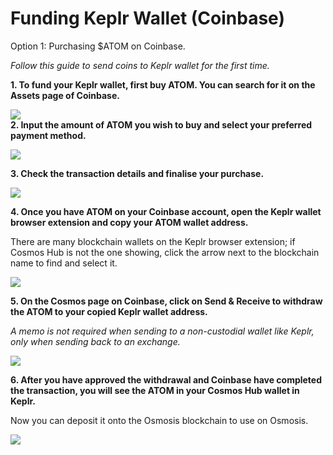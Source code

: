 # Funding Keplr Wallet (Coinbase)

Option 1: Purchasing $ATOM on Coinbase.

*Follow this guide to send coins to Keplr wallet for the first time.*

**1. To fund your Keplr wallet, first buy ATOM. You can search for it on the Assets page of Coinbase.**

![](https://image.scribehow-prod.com/l8bFsljnY3RVp9957jGk1yrzKw5kxJIEfP9bdCXhS2Q/zoom:1.5013404825737264/enlarge:true/crop:746:420:nowe:301:200/wm:0:nowe:535:289:0.08928571428571429/aHR0cHM6Ly9jb2xvbnktcmVjb3JkZXIuczMuYW1hem9uYXdzLmNvbS9maWxlcy8yMDIyLTEwLTI0LzVlODBkZTU4LTgwZTAtNDZkZi05OWY2LTdjOTAwNmZhNDE4OC9zY3JlZW5zaG90LnBuZw)
<br>
**2. Input the amount of ATOM you wish to buy and select your preferred payment method.**

![](https://image.scribehow-prod.com/RHjVhTuVd7tW9AtN2JwIbb8n-s2QVsHoRBoDlgZlpu8/zoom:1.5013404825737264/enlarge:true/crop:746:420:nowe:301:200/wm:0:nowe:535:289:0.08928571428571429/aHR0cHM6Ly9jb2xvbnktcmVjb3JkZXIuczMuYW1hem9uYXdzLmNvbS9maWxlcy8yMDIyLTEwLTI0L2NlOTMxODgwLWMwMzAtNDRjMy04ODY2LTM3ZDRjYjFkNWY3Yi9zY3JlZW5zaG90LnBuZw)
<br>

**3. Check the transaction details and finalise your purchase.**

![](https://image.scribehow-prod.com/aW4yHxNowxdeolHf34l_C1N2_iZpWLhJu7NFOrCYPTA/zoom:1.5013404825737264/enlarge:true/crop:746:420:nowe:301:200/wm:0:nowe:535:289:0.08928571428571429/aHR0cHM6Ly9jb2xvbnktcmVjb3JkZXIuczMuYW1hem9uYXdzLmNvbS9maWxlcy8yMDIyLTEwLTI0LzQyMGZjMWQ3LTE2OTMtNDU5Yy04ZDhjLTRjZWQxYTI1ODYyYy9zY3JlZW5zaG90LnBuZw)
<br>

**4. Once you have ATOM on your Coinbase account, open the Keplr wallet browser extension and copy your ATOM wallet address.**

There are many blockchain wallets on the Keplr browser extension; if Cosmos Hub is not the one showing, click the arrow next to the blockchain name to find and select it.

![](https://image.scribehow-prod.com/oKYjRWsstbNd-TVzMRPSvYmLXJJ7RKFc1vugGrIW128/zoom:1.5013404825737264/enlarge:true/crop:746:420:nowe:301:200/wm:0:nowe:535:289:0.08928571428571429/aHR0cHM6Ly9jb2xvbnktcmVjb3JkZXIuczMuYW1hem9uYXdzLmNvbS9maWxlcy8yMDIyLTEwLTI0LzIwNzEwOGFkLTEyMjktNGQ5Yy1iNzZmLWJjOTQ3MTA0MWI0NS9zY3JlZW5zaG90LnBuZw)
<br>

**5. On the Cosmos page on Coinbase, click on Send & Receive to withdraw the ATOM to your copied Keplr wallet address.**

*A memo is not required when sending to a non-custodial wallet like Keplr, only when sending back to an exchange.*

![](https://image.scribehow-prod.com/uohiWn0yilqW6XeGvLGPpfx-J2g0ABTN18ufrh3HMvo/zoom:1.5013404825737264/enlarge:true/crop:746:420:nowe:301:200/wm:0:nowe:535:289:0.08928571428571429/aHR0cHM6Ly9jb2xvbnktcmVjb3JkZXIuczMuYW1hem9uYXdzLmNvbS9maWxlcy8yMDIyLTEwLTI0L2ZmMThjYjdlLTliY2QtNDBjNS1iMDg1LTU0NzhlZDY3MmIxZS9zY3JlZW5zaG90LnBuZw)
<br>

**6. After you have approved the withdrawal and Coinbase have completed the transaction, you will see the ATOM in your Cosmos Hub wallet in Keplr.**

Now you can deposit it onto the Osmosis blockchain to use on Osmosis.

![](https://image.scribehow-prod.com/R1WMi9mkSFoBAxpr3CARd1JI1LcISbQeEoAmumxVbrg/zoom:1.5013404825737264/enlarge:true/crop:746:420:nowe:301:200/wm:0:nowe:535:289:0.08928571428571429/aHR0cHM6Ly9jb2xvbnktcmVjb3JkZXIuczMuYW1hem9uYXdzLmNvbS9maWxlcy8yMDIyLTEwLTI0L2UyMmE4OTYwLTU1NDctNDFjNy05NTYwLTA2ZGEzOTljOGQyZS9zY3JlZW5zaG90LnBuZw)


